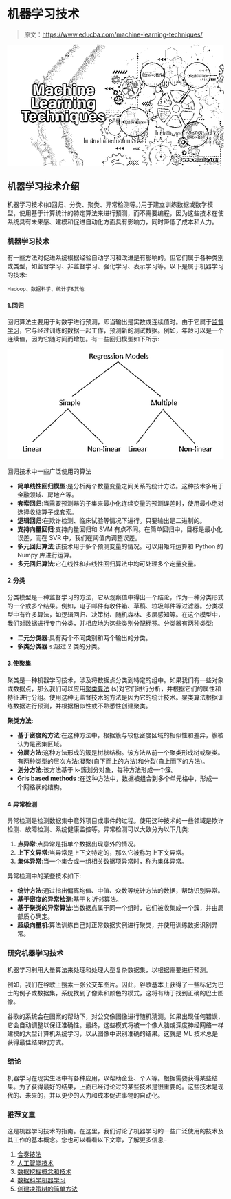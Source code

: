 # 机器学习技术

> 原文：<https://www.educba.com/machine-learning-techniques/>

![Machine Learning Techniques](img/01c7ccac6da366b4f8762dc2342e2006.png)



## 机器学习技术介绍

机器学习技术(如回归、分类、聚类、异常检测等。)用于建立训练数据或数学模型，使用基于计算统计的特定算法来进行预测，而不需要编程，因为这些技术在使系统具有未来感、建模和促进自动化方面具有影响力，同时降低了成本和人力。

### 机器学习技术

有一些方法对促进系统根据经验自动学习和改进是有影响的。但它们属于各种类别或类型，如监督学习、非监督学习、强化学习、表示学习等。以下是属于机器学习的技术:

<small>Hadoop、数据科学、统计学&其他</small>

#### 1.回归

回归算法主要用于对数字进行预测，即当输出是实数或连续值时。由于它属于[监督学习](https://www.educba.com/what-is-supervised-learning/)，它与经过训练的数据一起工作，预测新的测试数据。例如，年龄可以是一个连续值，因为它随时间而增加。有一些回归模型如下所示:

![machine learning tech](img/bb3b545d7b4fde8cafd82635e0b55fd0.png)



回归技术中一些广泛使用的算法

*   **简单线性回归模型**:是分析两个数量变量之间关系的统计方法。这种技术多用于金融领域、房地产等。
*   **套索回归**:当需要预测器的子集来最小化连续变量的预测误差时，使用最小绝对选择收缩算子或套索。
*   **逻辑回归**:在欺诈检测、临床试验等情况下进行。只要输出是二进制的。
*   **支持向量回归**:支持向量回归和 SVM 有点不同。在简单回归中，目标是最小化误差，而在 SVR 中，我们在阈值内调整误差。
*   **多元回归算法**:该技术用于多个预测变量的情况。可以用矩阵运算和 Python 的 Numpy 库进行运算。
*   **多元回归算法**:它在线性和非线性回归算法中均可处理多个定量变量。

#### 2.分类

分类模型是一种监督学习的方法，它从观察值中得出一个结论，作为一种分类形式的一个或多个结果。例如，电子邮件有收件箱、草稿、垃圾邮件等过滤器。分类模型中有许多算法，如逻辑回归、决策树、随机森林、多层感知等。在这个模型中，我们对数据进行专门分类，并相应地为这些类别分配标签。分类器有两种类型:

*   **二元分类器**:具有两个不同类别和两个输出的分类。
*   **多类分类器** s:超过 2 类的分类。

#### 3.使聚集

聚类是一种机器学习技术，涉及将数据点分类到特定的组中。如果我们有一些对象或数据点，那么我们可以应用[聚类算法](https://www.educba.com/clustering-algorithm/) (s)对它们进行分析，并根据它们的属性和特征进行分组。使用这种无监督技术的方法是因为它的统计技术。聚类算法根据训练数据进行预测，并根据相似性或不熟悉性创建聚类。

**聚类方法:**

*   **基于密度的方法**:在这种方法中，根据簇与较低密度区域的相似性和差异，簇被认为是密集区域。
*   **分层方法**:这种方法形成的簇是树状结构。该方法从前一个聚类形成树或聚类。有两种类型的层次方法:凝聚(自下而上的方法)和分裂(自上而下的方法)。
*   **划分方法**:该方法基于 k-簇划分对象，每种方法形成一个簇。
*   **Gris based methods** :在这种方法中，数据被组合到多个单元格中，形成一个网格状的结构。

#### 4.异常检测

异常检测是检测数据集中意外项目或事件的过程。使用这种技术的一些领域是欺诈检测、故障检测、系统健康监控等。异常检测可以大致分为以下几类:

1.  **点异常**:点异常是指单个数据出现意外的情况。
2.  **上下文异常**:当异常是上下文特定的，那么它被称为上下文异常。
3.  **集体异常**:当一个集合或一组相关数据项异常时，称为集体异常。

异常检测中的某些技术如下:

*   **统计方法**:通过指出偏离均值、中值、众数等统计方法的数据，帮助识别异常。
*   **基于密度的异常检测**:基于 k 近邻算法。
*   **基于聚类的异常算法**:当数据点属于同一个组时，它们被收集成一个簇，并由局部质心确定。
*   **超级向量机**:算法训练自己对正常数据实例进行聚类，并使用训练数据识别异常。

### 研究机器学习技术

机器学习利用大量算法来处理和处理大型复杂数据集，以根据需要进行预测。

例如，我们在谷歌上搜索一张公交车图片。因此，谷歌基本上获得了一些标记为巴士的例子或数据集，系统找到了像素和颜色的模式，这将有助于找到正确的巴士图像。

谷歌的系统会在图案的帮助下，对公交像图像进行随机猜测。如果出现任何错误，它会自动调整以保证准确性。最终，这些模式将被一个像人脑或深度神经网络一样建模的大型计算机系统学习，以从图像中识别准确的结果。这就是 ML 技术总是获得最佳结果的方式。

### 结论

机器学习在现实生活中有各种应用，以帮助企业、个人等。根据需要获得某些结果。为了获得最好的结果，上面已经讨论过的某些技术是很重要的。这些技术是现代的、未来的，并以更少的人力和成本促进事物的自动化。

### 推荐文章

这是机器学习技术的指南。在这里，我们讨论了机器学习的一些广泛使用的技术及其工作的基本概念。您也可以看看以下文章，了解更多信息–

1.  [合奏技法](https://www.educba.com/ensemble-techniques/)
2.  [人工智能技术](https://www.educba.com/artificial-intelligence-techniques/)
3.  [数据挖掘概念和技术](https://www.educba.com/data-mining-concepts-and-techniques/)
4.  [数据科学机器学习](https://www.educba.com/data-science-machine-learning/)
5.  [创建决策树的简单方法](https://www.educba.com/create-decision-tree/)





